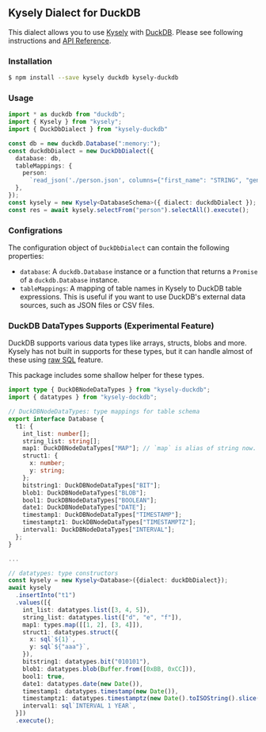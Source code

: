 ## Kysely Dialect for DuckDB
This dialect allows you to use [Kysely](https://kysely.dev/) with [DuckDB](https://duckdb.org/).
Please see following instructions and [API Reference]().

### Installation
```bash
$ npm install --save kysely duckdb kysely-duckdb
```

### Usage

```ts
import * as duckdb from "duckdb";
import { Kysely } from "kysely";
import { DuckDbDialect } from "kysely-duckdb"

const db = new duckdb.Database(":memory:");
const duckdbDialect = new DuckDbDialect({
  database: db,
  tableMappings: {
    person:
      `read_json('./person.json', columns={"first_name": "STRING", "gender": "STRING", "last_name": "STRING"})`,
  },
});
const kysely = new Kysely<DatabaseSchema>({ dialect: duckdbDialect });
const res = await kysely.selectFrom("person").selectAll().execute();
```

### Configrations
The configuration object of `DuckDbDialect` can contain the following properties:

* `database`: A `duckdb.Database` instance or a function that returns a `Promise` of a `duckdb.Database` instance.
* `tableMappings`: A mapping of table names in Kysely to DuckDB table expressions. This is useful if you want to use DuckDB's external data sources, such as JSON files or CSV files.

### DuckDB DataTypes Supports (Experimental Feature)

DuckDB supports various data types like arrays, structs, blobs and more.
Kysely has not built in supports for these types, but it can handle almost
of these using [raw SQL](https://kysely.dev/docs/recipes/raw-sql) feature.

This package includes some shallow helper for these types. 

```ts
import type { DuckDBNodeDataTypes } from "kysely-duckdb";
import { datatypes } from "kysely-dockdb";

// DuckDBNodeDataTypes: type mappings for table schema
export interface Database {
  t1: {
    int_list: number[];
    string_list: string[];
    map1: DuckDBNodeDataTypes["MAP"]; // `map` is alias of string now. The returned value from duckdb is like '{a=1,b=2}'
    struct1: {
      x: number;
      y: string;
    };
    bitstring1: DuckDBNodeDataTypes["BIT"];
    blob1: DuckDBNodeDataTypes["BLOB"];
    bool1: DuckDBNodeDataTypes["BOOLEAN"];
    date1: DuckDBNodeDataTypes["DATE"];
    timestamp1: DuckDBNodeDataTypes["TIMESTAMP"];
    timestamptz1: DuckDBNodeDataTypes["TIMESTAMPTZ"];
    interval1: DuckDBNodeDataTypes["INTERVAL"];
  };
}

...

// datatypes: type constructors
const kysely = new Kysely<Database>({dialect: duckDbDialect});
await kysely
  .insertInto("t1")
  .values([{
    int_list: datatypes.list([3, 4, 5]),
    string_list: datatypes.list(["d", "e", "f"]),
    map1: types.map([[1, 2], [3, 4]]),
    struct1: datatypes.struct({
      x: sql`${1}`,
      y: sql`${"aaa"}`,
    }),
    bitstring1: datatypes.bit("010101"),
    blob1: datatypes.blob(Buffer.from([0xBB, 0xCC])),
    bool1: true,
    date1: datatypes.date(new Date()),
    timestamp1: datatypes.timestamp(new Date()),
    timestamptz1: datatypes.timestamptz(new Date().toISOString().slice(0, -1) + "+03:00"),
    interval1: sql`INTERVAL 1 YEAR`,
  }])
  .execute();
```